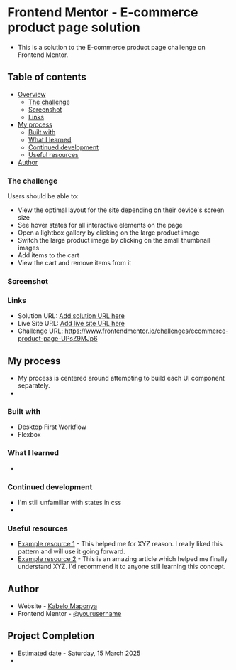 # Frontend Mentor - E-commerce product page solution

- This is a solution to the E-commerce product page challenge on Frontend Mentor.

## Table of contents

- [Overview](#overview)
  - [The challenge](#the-challenge)
  - [Screenshot](#screenshot)
  - [Links](#links)
- [My process](#my-process)
  - [Built with](#built-with)
  - [What I learned](#what-i-learned)
  - [Continued development](#continued-development)
  - [Useful resources](#useful-resources)
- [Author](#author)

### The challenge

Users should be able to:

- View the optimal layout for the site depending on their device's screen size
- See hover states for all interactive elements on the page
- Open a lightbox gallery by clicking on the large product image
- Switch the large product image by clicking on the small thumbnail images
- Add items to the cart
- View the cart and remove items from it

### Screenshot

### Links

- Solution URL: [Add solution URL here](https://your-solution-url.com)
- Live Site URL: [Add live site URL here](https://your-live-site-url.com)
- Challenge URL: https://www.frontendmentor.io/challenges/ecommerce-product-page-UPsZ9MJp6

## My process

- My process is centered around attempting to build each UI component separately.
-

### Built with

- Desktop First Workflow
- Flexbox

### What I learned

-

### Continued development

- I'm still unfamiliar with states in css
-

### Useful resources

- [Example resource 1](https://www.example.com) - This helped me for XYZ reason. I really liked this pattern and will use it going forward.
- [Example resource 2](https://www.example.com) - This is an amazing article which helped me finally understand XYZ. I'd recommend it to anyone still learning this concept.

## Author

- Website - [Kabelo Maponya](https://www.your-site.com)
- Frontend Mentor - [@yourusername](https://www.frontendmentor.io/profile/yourusername)

## Project Completion

- Estimated date - Saturday, 15 March 2025
-
